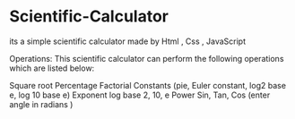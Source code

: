 # Scientific-Calculator
its a simple scientific calculator made by Html , Css , JavaScript

Operations: This scientific calculator can perform the following operations which are listed below: 

Square root
Percentage
Factorial
Constants (pie, Euler constant, log2 base e, log 10 base e)
Exponent
log base 2, 10, e
Power
Sin, Tan, Cos (enter angle in radians )
